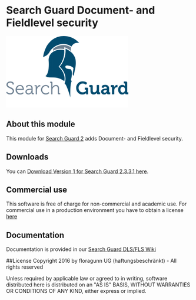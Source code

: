 # Search Guard Document- and Fieldlevel security

![Logo](https://raw.githubusercontent.com/floragunncom/sg-assets/master/logo/sg_dlic_small.png) 

## About this module
This module for [Search Guard 2](https://github.com/floragunncom/search-guard) adds Document- and Fieldlevel security.

## Downloads

You can [Download Version 1 for Search Guard 2.3.3.1 here](http://oss.sonatype.org/service/local/artifact/maven/content?c=jar-with-dependencies&r=releases&g=com.floragunn&a=dlic-search-guard-module-dlsfls&v=2.3.3.1).

## Commercial use
This software is free of charge for non-commercial and academic use. For commercial use in a production environment you have to obtain a license [here](https://floragunn.com/searchguard/searchguard-license-support/) 

## Documentation
Documentation is provided in our [Search Guard DLS/FLS Wiki](https://github.com/floragunncom/search-guard-module-dlsfls/wiki)

##License
Copyright 2016 by floragunn UG (haftungsbeschränkt) - All rights reserved 

Unless required by applicable law or agreed to in writing, software
distributed here is distributed on an "AS IS" BASIS,
WITHOUT WARRANTIES OR CONDITIONS OF ANY KIND, either express or implied.

